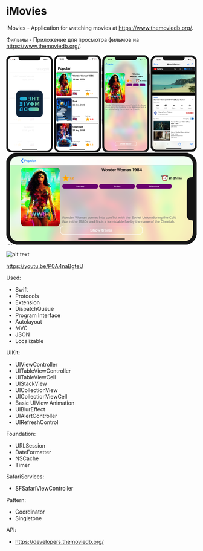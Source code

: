 # iMovies

iMovies - Application for watching movies at https://www.themoviedb.org/.

Фильмы - Приложение для просмотра фильмов на https://www.themoviedb.org/.

![alt text](Representation.png "Представление")

![alt text](Overview.gif "Обзор")

https://youtu.be/P0A4naBgteU

Used:
- Swift
- Protocols
- Extension
- DispatchQueue
- Program Interface
- Autolayout
- MVC
- JSON
- Localizable

UIKit:
- UIViewController
- UITableViewController
- UITableViewCell
- UIStackView
- UICollectionView
- UICollectionViewCell
- Basic UIView Animation
- UIBlurEffect
- UIAlertController
- UIRefreshControl

Foundation:
- URLSession
- DateFormatter
- NSCache
- Timer

SafariServices:
- SFSafariViewController

Pattern:
- Coordinator
- Singletone

API:
- https://developers.themoviedb.org/    

